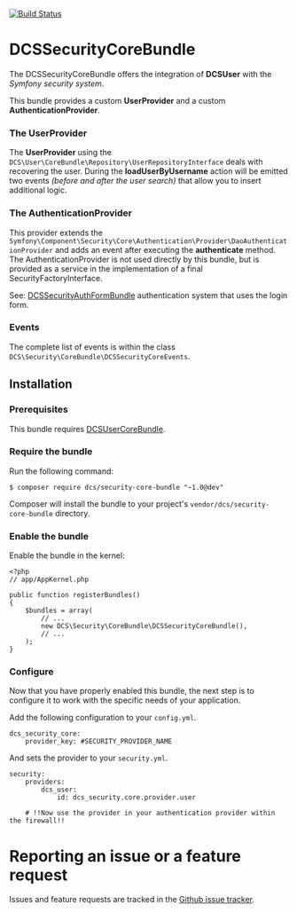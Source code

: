 [![Build Status](https://travis-ci.org/damianociarla/DCSSecurityCoreBundle.svg?branch=master)](https://travis-ci.org/damianociarla/DCSSecurityCoreBundle)

# DCSSecurityCoreBundle

The DCSSecurityCoreBundle offers the integration of **DCSUser** with the *Symfony security system*.

This bundle provides a custom **UserProvider** and a custom **AuthenticationProvider**.

### The UserProvider

The **UserProvider** using the `DCS\User\CoreBundle\Repository\UserRepositoryInterface` deals with recovering the user. During the **loadUserByUsername** action will be emitted two events *(before and after the user search)* that allow you to insert additional logic.

### The AuthenticationProvider

This provider extends the `Symfony\Component\Security\Core\Authentication\Provider\DaoAuthenticationProvider` and adds an event after executing the **authenticate** method. The AuthenticationProvider is not used directly by this bundle, but is provided as a service in the implementation of a final SecurityFactoryInterface.

See: [DCSSecurityAuthFormBundle](https://github.com/damianociarla/DCSSecurityAuthFormBundle) authentication system that uses the login form.

### Events

The complete list of events is within the class `DCS\Security\CoreBundle\DCSSecurityCoreEvents`.

## Installation

### Prerequisites

This bundle requires [DCSUserCoreBundle](https://github.com/damianociarla/DCSUserCoreBundle).

### Require the bundle

Run the following command:

	$ composer require dcs/security-core-bundle "~1.0@dev"

Composer will install the bundle to your project's `vendor/dcs/security-core-bundle` directory.

### Enable the bundle

Enable the bundle in the kernel:

	<?php
	// app/AppKernel.php

	public function registerBundles()
	{
		$bundles = array(
			// ...
			new DCS\Security\CoreBundle\DCSSecurityCoreBundle(),
			// ...
		);
	}

### Configure

Now that you have properly enabled this bundle, the next step is to configure it to work with the specific needs of your application.

Add the following configuration to your `config.yml`.

    dcs_security_core:
        provider_key: #SECURITY_PROVIDER_NAME
        
And sets the provider to your `security.yml`.

    security:
        providers:
            dcs_user:
                id: dcs_security.core.provider.user
        
        # !!Now use the provider in your authentication provider within the firewall!!

# Reporting an issue or a feature request

Issues and feature requests are tracked in the [Github issue tracker](https://github.com/damianociarla/DCSSecurityCoreBundle/issues).
